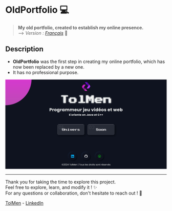 # OldPortfolio 💻

> **My old portfolio, created to establish my online presence.**  
> --> *Version : [Français](README_fr.md)* 📖

## Description

- **OldPortfolio** was the first step in creating my online portfolio, which has now been replaced by a new one.  
- It has no professional purpose.

![OldPortfolio Preview](screenshot.jpg)

---

Thank you for taking the time to explore this project.  
Feel free to explore, learn, and modify it ! ✨  
For any questions or collaboration, don't hesitate to reach out ! 📩

[TolMen](https://github.com/TolMen) - [LinkedIn](https://www.linkedin.com/in/jessyfrachisse/) 
